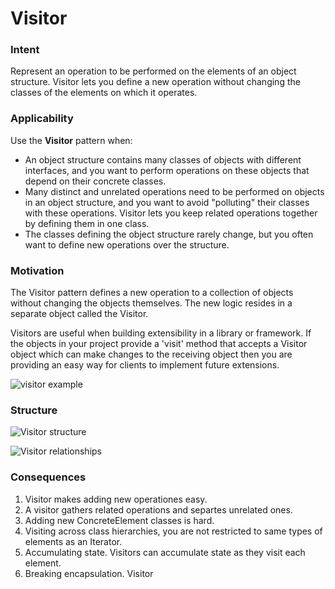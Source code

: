# Visitor

### Intent

Represent an operation to be performed on the elements of an object structure. Visitor lets you define a new operation without changing the classes of the elements on which it operates.

### Applicability

Use the __Visitor__ pattern when:
* An object structure contains many classes of objects with different interfaces, and you want to perform operations on these objects that depend on their concrete classes.
* Many distinct and unrelated operations need to be performed on objects in an object structure, and you want to avoid "polluting" their classes with these operations. Visitor lets you keep related operations together by defining them in one class.
* The classes defining the object structure rarely change, but you often want to define new operations over the structure.

### Motivation

The Visitor pattern defines a new operation to a collection of objects without changing the objects themselves. The new logic resides in a separate object called the Visitor.

Visitors are useful when building extensibility in a library or framework. If the objects in your project provide a 'visit' method that accepts a Visitor object which can make changes to the receiving object then you are providing an easy way for clients to implement future extensions.

![visitor example](./visitor/visitor-example.png)

### Structure

![Visitor structure](./visitor/visitor-structure.png)

![Visitor relationships](./visitor/visitor-relationships.png)

### Consequences

1. Visitor makes adding new operationes easy.
2. A visitor gathers related operations and separtes unrelated ones.
3. Adding new ConcreteElement classes is hard.
4. Visiting across class hierarchies, you are not restricted to same types of elements as an Iterator.
5. Accumulating state. Visitors can accumulate state as they visit each element.
6. Breaking encapsulation. Visitor 